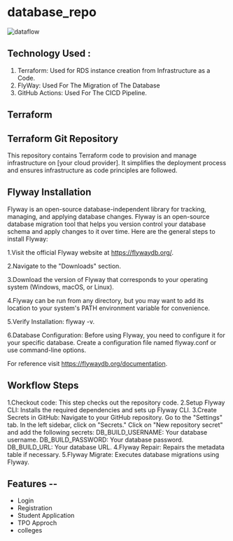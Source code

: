 # database_repo
![dataflow](https://github.com/BBDbhagyashrithakur/database_repo/assets/159768548/1061472c-9c22-4faf-9d37-3faecc897d35)

## Technology Used :
1. Terraform:
Used for RDS instance creation from Infrastructure as a Code.
2. FlyWay:
Used For The Migration of The Database
3. GitHub Actions:
Used For The CICD Pipeline. 

## Terraform

## Terraform Git Repository
This repository contains Terraform code to provision and manage infrastructure on [your cloud provider]. It simplifies the deployment process and ensures infrastructure as code principles are followed.

## Flyway Installation
Flyway is an open-source database-independent library for tracking, managing, and applying database changes. Flyway is an open-source database migration tool that helps you version control your database schema and apply changes to it over time. Here are the general steps to install Flyway:

1.Visit the official Flyway website at https://flywaydb.org/.

2.Navigate to the "Downloads" section.

3.Download the version of Flyway that corresponds to your operating system (Windows, macOS, or Linux).

4.Flyway can be run from any directory, but you may want to add its location to your system's PATH environment variable for convenience.

5.Verify Installation: flyway -v.

6.Database Configuration: Before using Flyway, you need to configure it for your specific database. Create a configuration file named flyway.conf or use command-line options.

For reference visit https://flywaydb.org/documentation.

## Workflow Steps 

1.Checkout code: This step checks out the repository code.
2.Setup Flyway CLI: Installs the required dependencies and sets up Flyway CLI.
3.Create Secrets in GitHub:
  Navigate to your GitHub repository.
  Go to the "Settings" tab.
  In the left sidebar, click on "Secrets."
  Click on "New repository secret" and add the following secrets:
  DB_BUILD_USERNAME: Your database username.
  DB_BUILD_PASSWORD: Your database password.
  DB_BUILD_URL: Your database URL.
4.Flyway Repair: Repairs the metadata table if necessary.
5.Flyway Migrate: Executes database migrations using Flyway.

## Features --
 
- Login
- Registration
- Student Application
- TPO Approch
- colleges
